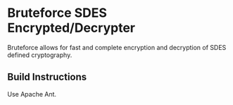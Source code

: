# Bruteforce SDES Encrypted/Decrypter
Bruteforce allows for fast and complete encryption and decryption of SDES defined cryptography.

## Build Instructions
Use Apache Ant.